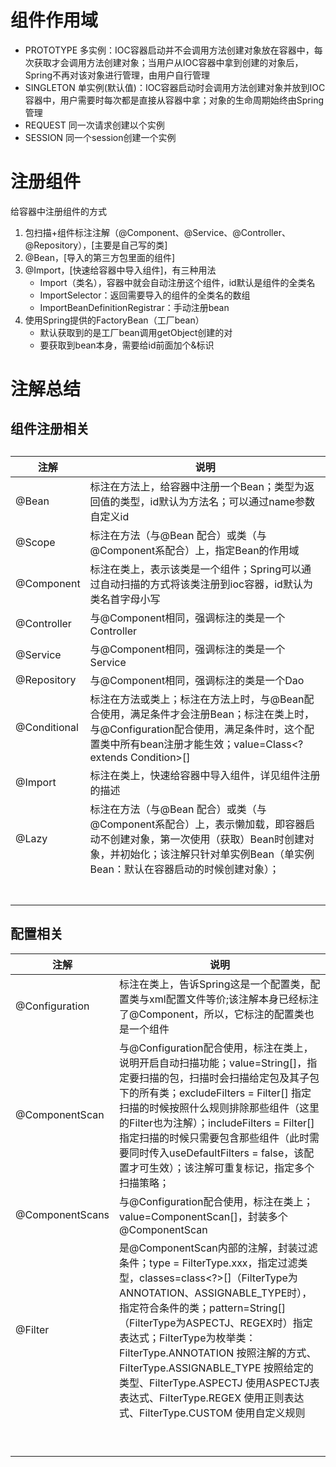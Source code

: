 # 组件作用域

- PROTOTYPE 多实例：IOC容器启动并不会调用方法创建对象放在容器中，每次获取才会调用方法创建对象；当用户从IOC容器中拿到创建的对象后，Spring不再对该对象进行管理，由用户自行管理
- SINGLETON 单实例(默认值)：IOC容器启动时会调用方法创建对象并放到IOC容器中，用户需要时每次都是直接从容器中拿；对象的生命周期始终由Spring管理
- REQUEST   同一次请求创建以个实例
- SESSION   同一个session创建一个实例



# 注册组件

给容器中注册组件的方式

1. 包扫描+组件标注注解（@Component、@Service、@Controller、@Repository），[主要是自己写的类]
2. @Bean，[导入的第三方包里面的组件]
3. @Import，[快速给容器中导入组件]，有三种用法
   -  Import（类名），容器中就会自动注册这个组件，id默认是组件的全类名
   -  ImportSelector：返回需要导入的组件的全类名的数组
   -  ImportBeanDefinitionRegistrar：手动注册bean
4. 使用Spring提供的FactoryBean（工厂bean）
   - 默认获取到的是工厂bean调用getObject创建的对
   - 要获取到bean本身，需要给id前面加个&标识



# 注解总结

## 组件注册相关

## 

| 注解         | 说明                                                         |
| ------------ | ------------------------------------------------------------ |
| @Bean        | 标注在方法上，给容器中注册一个Bean；类型为返回值的类型，id默认为方法名；可以通过name参数自定义id |
| @Scope       | 标注在方法（与@Bean 配合）或类（与@Component系配合）上，指定Bean的作用域 |
| @Component   | 标注在类上，表示该类是一个组件；Spring可以通过自动扫描的方式将该类注册到ioc容器，id默认为类名首字母小写 |
| @Controller  | 与@Component相同，强调标注的类是一个Controller               |
| @Service     | 与@Component相同，强调标注的类是一个Service                  |
| @Repository  | 与@Component相同，强调标注的类是一个Dao                      |
| @Conditional | 标注在方法或类上；标注在方法上时，与@Bean配合使用，满足条件才会注册Bean；标注在类上时，与@Configuration配合使用，满足条件时，这个配置类中所有bean注册才能生效；value=Class<? extends Condition>[] |
| @Import      | 标注在类上，快速给容器中导入组件，详见组件注册的描述         |
| @Lazy        | 标注在方法（与@Bean 配合）或类（与@Component系配合）上，表示懒加载，即容器启动不创建对象，第一次使用（获取）Bean时创建对象，并初始化；该注解只针对单实例Bean（单实例Bean：默认在容器启动的时候创建对象）； |
|              |                                                              |
|              |                                                              |
|              |                                                              |
|              |                                                              |
|              |                                                              |
|              |                                                              |
|              |                                                              |

## 配置相关

| 注解            | 说明                                                         |
| --------------- | ------------------------------------------------------------ |
| @Configuration  | 标注在类上，告诉Spring这是一个配置类，配置类与xml配置文件等价;该注解本身已经标注了@Component，所以，它标注的配置类也是一个组件 |
| @ComponentScan  | 与@Configuration配合使用，标注在类上，说明开启自动扫描功能；value=String[]，指定要扫描的包，扫描时会扫描给定包及其子包下的所有类；excludeFilters = Filter[] 指定扫描的时候按照什么规则排除那些组件（这里的Filter也为注解）；includeFilters = Filter[] 指定扫描的时候只需要包含那些组件（此时需要同时传入useDefaultFilters = false，该配置才可生效）；该注解可重复标记，指定多个扫描策略； |
| @ComponentScans | 与@Configuration配合使用，标注在类上；value=ComponentScan[]，封装多个@ComponentScan |
| @Filter         | 是@ComponentScan内部的注解，封装过滤条件；type = FilterType.xxx，指定过滤类型，classes=class<?>[]（FilterType为ANNOTATION、ASSIGNABLE_TYPE时）， 指定符合条件的类；pattern=String[]（FilterType为ASPECTJ、REGEX时）指定表达式；FilterType为枚举类：FilterType.ANNOTATION 按照注解的方式、FilterType.ASSIGNABLE_TYPE 按照给定的类型、FilterType.ASPECTJ 使用ASPECTJ表表达式、FilterType.REGEX 使用正则表达式、FilterType.CUSTOM 使用自定义规则 |
|                 |                                                              |
|                 |                                                              |
|                 |                                                              |
|                 |                                                              |
|                 |                                                              |
|                 |                                                              |
|                 |                                                              |
|                 |                                                              |
|                 |                                                              |

